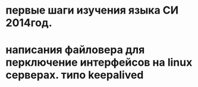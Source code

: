 # первые шаги изучения языка СИ 2014год.
# написания файловера для перключение интерфейсов на linux серверах. типо keepalived
